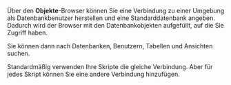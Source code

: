 Über den **Objekte**-Browser können Sie eine Verbindung zu einer Umgebung als Datenbankbenutzer herstellen und eine Standarddatenbank angeben. Dadurch wird der Browser mit den Datenbankobjekten aufgefüllt, auf die Sie Zugriff haben.

Sie können dann nach Datenbanken, Benutzern, Tabellen und Ansichten suchen.

Standardmäßig verwenden Ihre Skripte die gleiche Verbindung. Aber für jedes Skript können Sie eine andere Verbindung hinzufügen.

